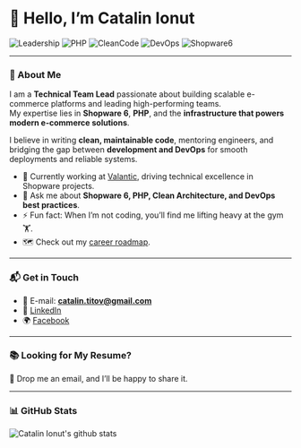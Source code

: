 # 👋 Hello, I’m Catalin Ionut

![Leadership](https://img.shields.io/badge/Technical-Team--Lead-success)
![PHP](https://img.shields.io/badge/PHP-Expert-orange)
![CleanCode](https://img.shields.io/badge/CleanCode-Advocate-blue)
![DevOps](https://img.shields.io/badge/DevOps-Intermediate-lightgrey)
![Shopware6](https://img.shields.io/badge/Shopware-6-0A74DA)

---

### 🚀 About Me
I am a **Technical Team Lead** passionate about building scalable e-commerce platforms and leading high-performing teams.  
My expertise lies in **Shopware 6**, **PHP**, and the **infrastructure that powers modern e-commerce solutions**.

I believe in writing **clean, maintainable code**, mentoring engineers, and bridging the gap between **development and DevOps** for smooth deployments and reliable systems.

- 🔭 Currently working at [Valantic](https://www.valantic.com/), driving technical excellence in Shopware projects.
- 💬 Ask me about **Shopware 6, PHP, Clean Architecture, and DevOps best practices**.
- ⚡ Fun fact: When I’m not coding, you’ll find me lifting heavy at the gym 🏋️.
- 🗺️ Check out my [career roadmap](ROADMAP.md).

---

### 📬 Get in Touch
- 📧 E-mail: **catalin.titov@gmail.com**
- 💼 [LinkedIn](https://www.linkedin.com/in/catalintitov/)
- 🌍 [Facebook](https://www.facebook.com/catalin.ionut/)

---

### 📚 Looking for My Resume?
📩 Drop me an email, and I’ll be happy to share it.

---

### 📊 GitHub Stats
![Catalin Ionut's github stats](https://github-readme-stats.vercel.app/api?username=catalin-ionut&show_icons=true&hide_border=true&theme=gotham)  